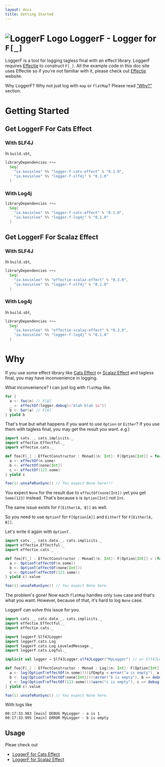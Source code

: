 ```yaml
---
layout: docs
title: Getting Started
---
```


# ![LoggerF Logo](/logger-f/img/logger-f-logo-96x96.png) LoggerF - Logger for `F[_]`
LoggerF is a tool for logging tagless final with an effect library. LoggerF requires [Effectie](https://kevin-lee.github.io/effectie) to construct `F[_]`. All the example code in this doc site uses Effectie so if you're not familiar with it, please check out [Effectie](https://kevin-lee.github.io/effectie) website.

Why LoggerF? Why not just log with `map` or `flatMap`? Please read ["Why?"](#why) section.

# Getting Started
## Get LoggerF For Cats Effect
### With SLF4J

In `build.sbt`,

```scala
libraryDependencies ++=
  Seq(
    "io.kevinlee" %% "logger-f-cats-effect" % "0.1.0",
    "io.kevinlee" %% "logger-f-slf4j" % "0.1.0"
  )
```

### With Log4j

```scala
libraryDependencies ++=
  Seq(
    "io.kevinlee" %% "logger-f-cats-effect" % "0.1.0",
    "io.kevinlee" %% "logger-f-log4j" % "0.1.0"
  )
```


## Get LoggerF For Scalaz Effect
### With SLF4J

In `build.sbt`,

```scala
libraryDependencies ++= 
  Seq(
    "io.kevinlee" %% "effectie-scalaz-effect" % "0.3.0",
    "io.kevinlee" %% "logger-f-slf4j" % "0.1.0"
  )
```

### With Log4j

In `build.sbt`,

```scala
libraryDependencies ++= 
  Seq(
    "io.kevinlee" %% "effectie-scalaz-effect" % "0.3.0",
    "io.kevinlee" %% "logger-f-log4j" % "0.1.0"
  )
```

# Why
If you use some effect library like [Cats Effect](https://typelevel.org/cats-effect) or [Scalaz Effect](https://scalaz.github.io) and tagless final, you may have inconvenience in logging.

What inconvenience? I can just log with `flatMap` like.
```scala
for {
  a <- foo(n) // F[A]
  _ <- effectOf(logger.debug(s"blah blah $a"))
  b <- bar(a) // F[A]
} yield b
```
That's true but what happens if you want to use `Option` or `Either`? If you use them with tagless final, you may get the result you want.
e.g.)
```scala mdoc:reset-object
import cats._, cats.implicits._
import effectie.Effectful._
import effectie.cats._

def foo[F[_] : EffectConstructor : Monad](n: Int): F[Option[Int]] = for {
  a <- effectOf(n.some)
  b <- effectOf(none[Int])
  c <- effectOf(123.some)
} yield c

foo(1).unsafeRunSync() // You expect None here!!!

```

You expect `None` for the result due to `effectOf(none[Int])` yet you get `Some(123)` instead. That's because `b` is `Option[Int]` not `Int`.

The same issue exists for `F[Either[A, B]]` as well.

So you need to use `OptionT` for `F[Option[A]]` and `EitherT` for `F[Either[A, B]]`.

Let's write it again with `OptionT`.

```scala mdoc:reset-object
import cats._, cats.data._, cats.implicits._
import effectie.Effectful._
import effectie.cats._

def foo[F[_] : EffectConstructor : Monad](n: Int): F[Option[Int]] = (for {
  a <- OptionT(effectOf(n.some))
  b <- OptionT(effectOf(none[Int]))
  c <- OptionT(effectOf(123.some))
} yield c).value

foo(1).unsafeRunSync() // You expect None here.

```
The problem's gone! Now each `flatMap` handles only `Some` case and that's what you want. However, because of that, it's hard to log `None` case.

LoggerF can solve this issue for you.

```scala mdoc:reset-object
import cats._, cats.data._, cats.implicits._
import effectie.Effectful._
import effectie.cats._

import loggerf.Slf4JLogger
import loggerf.cats.Log
import loggerf.cats.Log.LeveledMessage._
import loggerf.cats.Logful._

implicit val logger = Slf4JLogger.slf4JLogger("MyLogger") // or Slf4JLogger.slf4JLogger[MyClass]

def foo[F[_] : EffectConstructor : Monad : Log](n: Int): F[Option[Int]] = (for {
  a <- log(OptionT(effectOf(n.some)))(ifEmpty = error("a is empty"), a => debug(s"a is $a"))
  b <- log(OptionT(effectOf(none[Int])))(error("b is empty"), b => debug(s"b is $b"))
  c <- log(OptionT(effectOf(123.some)))(warn("c is empty"), c => debug(s"c is $c"))
} yield c).value

foo(1).unsafeRunSync() // You expect None here.
```
With logs like
```
00:17:33.983 [main] DEBUG MyLogger - a is 1
00:17:33.995 [main] ERROR MyLogger - b is empty
```

## Usage

Pleae check out
* [LoggerF for Cats Effect](cats-effect)
* [LoggerF for Scalaz Effect](scalaz-effect)

